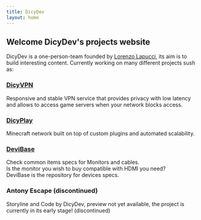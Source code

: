 ```yaml
---
title: DicyDev
layout: home
---
```


## Welcome DicyDev's projects website

DicyDev is a one-person-team founded by [Lorenzo Lapucci](https://github.com/AlexDicy), its aim is to build interesting content.
Currently working on many different projects sush as:

### [DicyVPN](https://dicyvpn.com)

Responsive and stable VPN service that provides privacy with low latency and allows to access game servers when your network blocks access.

### [DicyPlay](https://dicyplay.com)

Minecraft network built on top of custom plugins and automated scalability.

### [DeviBase](https://devibase.com/)

Check common items specs for Monitors and cables.<br>
Is the monitor you wish to buy compatible with HDMI you need?<br>
DeviBase is the repository for devices specs.

### Antony Escape (discontinued)

Storyline and Code by DicyDev, preview not yet available, the project is currently in its early stage! (discontinued)
